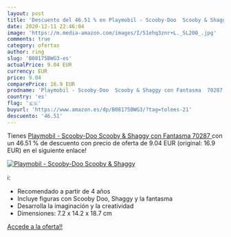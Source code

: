 ```yaml
---
layout: post
title: 'Descuento del 46.51 % en Playmobil - Scooby-Doo  Scooby & Shaggy '
date: 2020-12-11 22:46:04
image: 'https://m.media-amazon.com/images/I/51ehq3znr+L._SL200_.jpg'
comments: true
category: ofertas
author: ring
slug: 'B08175BWG3-es'
actualPrice: 9.04 EUR
currency: EUR
price: 9.04
comparePrice: 16.9 EUR
prodname: 'Playmobil - Scooby-Doo  Scooby & Shaggy con Fantasma  70287 '
country: 'es'
flag: '🇪🇸'
buyurl: 'https://www.amazon.es/dp/B08175BWG3/?tag=tolees-21'
descuento: '46.51'
---
```


Tienes [Playmobil - Scooby-Doo  Scooby & Shaggy con Fantasma  70287 ](https://www.amazon.es/dp/B08175BWG3/?tag=tolees-21) con un 46.51 % de descuento con precio de oferta de 9.04 EUR (original: 16.9 EUR) en el siguiente enlace!

[![Playmobil - Scooby-Doo  Scooby & Shaggy ](https://m.media-amazon.com/images/I/51ehq3znr+L._SL200_.jpg)](https://www.amazon.es/dp/B08175BWG3/?tag=tolees-21)

ℹ️:

- Recomendado a partir de 4 años
- Incluye figuras con Scooby Doo, Shaggy y la fantasma
- Desarrolla la imaginación y la creatividad
- Dimensiones: 7.2 x 14.2 x 18.7 cm

[Accede a la oferta!!](https://www.amazon.es/dp/B08175BWG3/?tag=tolees-21)
